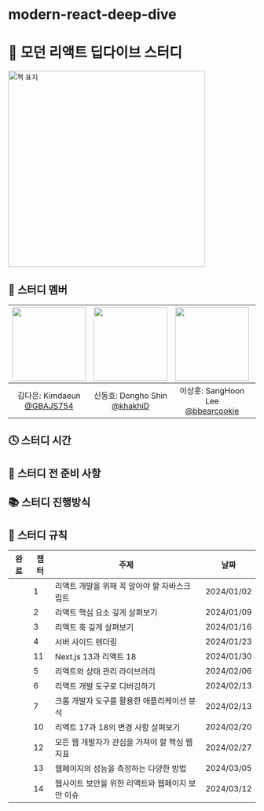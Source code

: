 # modern-react-deep-dive

# 🧡 모던 리액트 딥다이브 스터디

<img src="https://github.com/prgrms-web-devcourse/FEDC4-Modern-React-Study/assets/97094709/d6aff39b-08e6-41f7-b0ec-d2390dc4c707" width="400px" alt="책 표지" />


## 👶 스터디 멤버

|<img src="https://avatars.githubusercontent.com/u/104294861?v=4,GBAJS754,Kimdaeun,https://github.com/GBAJS754" width="150" height="150"/>|<img src="https://avatars.githubusercontent.com/u/74141521?v=4,khakhiD,Dongho Shin,https://github.com/khakhiD" width="150" height="150"/>|<img src="https://avatars.githubusercontent.com/u/50488780?v=4,bbearcookie,SangHoon Lee,https://github.com/bbearcookie" width="150" height="150"/>|<img src="https://avatars.githubusercontent.com/u/99384699?v=4,jkea1,,https://github.com/jkea1" width="150" height="150"/>
|:-:|:-:|:-:|:-:
|김다은: Kimdaeun<br/>[@GBAJS754](https://github.com/GBAJS754)|신동호: Dongho Shin<br/>[@khakhiD](https://github.com/khakhiD)|이상훈: SangHoon Lee<br/>[@bbearcookie](https://github.com/bbearcookie)|정진경: null<br/>[@jkea1](https://github.com/jkea1)


## 🕓 스터디 시간

## 🛒 스터디 전 준비 사항

## 📚 스터디 진행방식

## 🧾 스터디 규칙

| 완료 | 챕터 | 주제                                             | 날짜       |
| ---- | ---- | ------------------------------------------------ | ---------- |
| ` ` | 1    | 리액트 개발을 위해 꼭 알아야 할 자바스크립트     | 2024/01/02 |
| ` ` | 2    | 리액트 핵심 요소 깊게 살펴보기                   | 2024/01/09 |
| ` ` | 3    | 리액트 훅 깊게 살펴보기                          | 2024/01/16 |
| ` ` | 4    | 서버 사이드 렌더링                               | 2024/01/23 |
| ` ` | 11   | Next.js 13과 리액트 18                           | 2024/01/30 |
| ` ` | 5    | 리액트와 상태 관리 라이브러리                    | 2024/02/06 |
| ` ` | 6    | 리액트 개발 도구로 디버깅하기                    | 2024/02/13 |
| ` ` | 7    | 크롬 개발자 도구를 활용한 애플리케이션 분석      | 2024/02/13 |
| ` `  | 10   | 리액트 17과 18의 변경 사항 살펴보기              | 2024/02/20 |
| ` `  | 12   | 모든 웹 개발자가 관심을 가져야 할 핵심 웹 지표   | 2024/02/27 |
| ` `  | 13   | 웹페이지의 성능을 측정하는 다양한 방법           | 2024/03/05 |
| ` `  | 14   | 웹사이트 보안을 위한 리액트와 웹페이지 보안 이슈 | 2024/03/12 |
